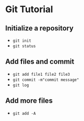 # Git Tutorial

## Initialize a repository
* ``git init``
* ``git status``

## Add files and commit
* ``git add file1 file2 file3``
* ``git commit -m"commit message"``
* ``git log``

## Add more files
* ``git add -A``
